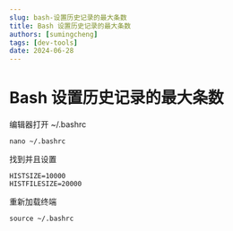 ```yaml
---
slug: bash-设置历史记录的最大条数
title: Bash 设置历史记录的最大条数
authors: [sumingcheng]
tags: [dev-tools]
date: 2024-06-28
---
```


# Bash 设置历史记录的最大条数

编辑器打开 ~/.bashrc

```
nano ~/.bashrc
```

找到并且设置

```
HISTSIZE=10000
HISTFILESIZE=20000
```

重新加载终端

```
source ~/.bashrc
```
